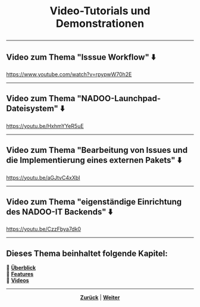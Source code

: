 # <p align="center">**Video-Tutorials und Demonstrationen**</p>

---

## Video zum Thema "Isssue Workflow" ⬇️

<https://www.youtube.com/watch?v=rpypwW70h2E>

---

## Video zum Thema "NADOO-Launchpad-Dateisystem" ⬇️

<https://youtu.be/HxhmYYeR5uE>

---

## Video zum Thema "Bearbeitung von Issues und die Implementierung eines externen Pakets" ⬇️

<https://youtu.be/aGJtvC4xXbI>

---

## Video zum Thema "eigenständige Einrichtung des NADOO-IT Backends" ⬇️

<https://youtu.be/CzzFbya7dk0>

---

**Dieses Thema beinhaltet folgende Kapitel:**
---

🔹 [**Überblick**](/docs/04-tools/03-intellij/01-ueberblick/README.md) </br>
🔹 [**Features**](/docs/04-tools/03-intellij/02-installation/README.md) </br>
🔹 [**Videos**](/docs/04-tools/03-intellij/02-installation/README.md) </br>

---

<p align="center">
<a href="/docs/04-tools/05-launchpad/02-features/11-t_bar_senden/README.md"><strong>Zurück</strong></a> | 
<a href="/docs/04-tools/06-ki/README.md"><strong>Weiter</strong></a>
</p>
